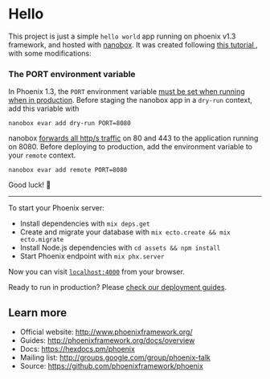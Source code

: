 # Hello

This project is just a simple `hello world` app running on phoenix v1.3 framework, and hosted with [nanobox](https://nanobox.io/). It was created following [this tutorial ](https://content.nanobox.io/elixir-app-deployment-with-nanobox/), with some modifications:

### The PORT environment variable

In Phoenix 1.3, the `PORT` environment variable [must be set when running when in production](https://elixirforum.com/t/failing-to-start-phoenix-1-3-0-rc-with-mix-env-prod/4245). Before staging the nanobox app in a `dry-run` context, add this variable with
```
nanobox evar add dry-run PORT=8080
```
nanobox [forwards all http/s traffic](https://docs.nanobox.io/domains-networking/protocols-incoming-requests/#http-https) on 80 and 443 to the application running on 8080. Before deploying to production, add the environment variable to your `remote` context.
```
nanobox evar add remote PORT=8080
```

Good luck! :beers:

---

To start your Phoenix server:

  * Install dependencies with `mix deps.get`
  * Create and migrate your database with `mix ecto.create && mix ecto.migrate`
  * Install Node.js dependencies with `cd assets && npm install`
  * Start Phoenix endpoint with `mix phx.server`

Now you can visit [`localhost:4000`](http://localhost:4000) from your browser.

Ready to run in production? Please [check our deployment guides](http://www.phoenixframework.org/docs/deployment).

## Learn more

  * Official website: http://www.phoenixframework.org/
  * Guides: http://phoenixframework.org/docs/overview
  * Docs: https://hexdocs.pm/phoenix
  * Mailing list: http://groups.google.com/group/phoenix-talk
  * Source: https://github.com/phoenixframework/phoenix
